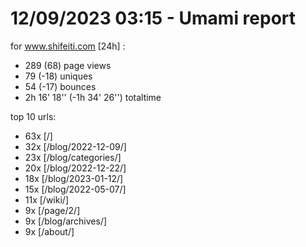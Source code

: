 # 12/09/2023 03:15 - Umami report
for www.shifeiti.com [24h] :

 - 289 (68) page views
 - 79 (-18) uniques
 - 54 (-17) bounces
 - 2h 16' 18'' (-1h 34' 26'') totaltime


top 10 urls:
 - 63x [/]
 - 32x [/blog/2022-12-09/]
 - 23x [/blog/categories/]
 - 20x [/blog/2022-12-22/]
 - 18x [/blog/2023-01-12/]
 - 15x [/blog/2022-05-07/]
 - 11x [/wiki/]
 - 9x [/page/2/]
 - 9x [/blog/archives/]
 - 9x [/about/]


